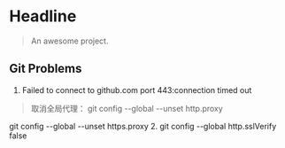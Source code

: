 # Headline

> An awesome project.

## Git Problems
1. Failed to connect to github.com port 443:connection timed out
> 取消全局代理：
git config --global --unset http.proxy
 
git config --global --unset https.proxy
2. git config --global http.sslVerify false